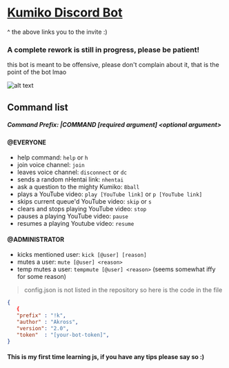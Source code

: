 # [Kumiko Discord Bot](https://discordapp.com/oauth2/authorize?client_id=678287534773501959&scope=bot&permissions=3197960)
^ the above links you to the invite :)

### A complete rework is still in progress, please be patient!

this bot is meant to be offensive, please don't complain about it, that is the point of the bot lmao

![alt text](https://i.imgur.com/Gpd8H1W.png " ")

## Command list

##### Command Prefix: |COMMAND [required argument] <<optional argument>optional argument>

#### @EVERYONE

* help command: `help` or `h`
* join voice channel: `join`
* leaves voice channel: `disconnect` or `dc`
* sends a random nHentai link: `nhentai`
* ask a question to the mighty Kumiko: `8ball`
* plays a YouTube video: `play [YouTube link]` or `p [YouTube link]`
* skips current queue'd YouTube video: `skip` or `s`
* clears and stops playing YouTube video: `stop`
* pauses a playing YouTube video: `pause`
* resumes a playing Youtube video: `resume`

#### @ADMINISTRATOR

* kicks mentioned user: `kick [@user] [reason]`
* mutes a user: `mute [@user] <reason>`
* temp mutes a user: `tempmute [@user] <reason>` (seems somewhat iffy for some reason)

> config.json is not listed in the repository so here is the code in the file

 ```json
 {
    {
    "prefix" : "!k",
    "author" : "Akross",
    "version": "2.0",
    "token"  : "[your-bot-token]",
}
```

#### This is my first time learning js, if you have any tips please say so :)
